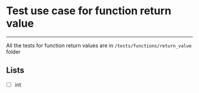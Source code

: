 # Test use case for function return value


---

All the tests for function return values are in `/tests/functions/return_value` folder

## Lists

- [ ] int

